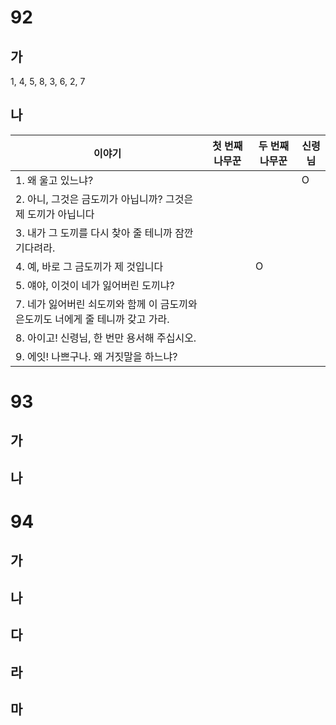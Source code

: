# 92
## 가
1, 4, 5, 8, 3, 6, 2, 7
## 나
| 이야기                                             | 첫 번째 나무꾼 | 두 번째 나무꾼 | 신령님 |
| ----------------------------------------------- | -------- | -------- | --- |
| 1. 왜 울고 있느냐?                                    |          |          | O   |
| 2. 아니, 그것은 금도끼가 아닙니까? 그것은 제 도끼가 아닙니다            |          |          |     |
| 3. 내가 그 도끼를 다시 찾아 줄 테니까 잠깐 기다려라.                |          |          |     |
| 4. 예, 바로 그 금도끼가 제 것입니다                          |          | O        |     |
| 5. 얘야, 이것이 네가 잃어버린 도끼냐?                         |          |          |     |
| 7. 네가 잃어버린 쇠도끼와 함께 이 금도끼와 은도끼도 너에게 줄 테니까 갖고 가라. |          |          |     |
| 8. 아이고! 신령님, 한 번만 용서해 주십시오.                     |          |          |     |
| 9. 에잇! 나쁘구나. 왜 거짓말을 하느냐?                        |          |          |     |
# 93
## 가
## 나
# 94
## 가
## 나
## 다
## 라
## 마